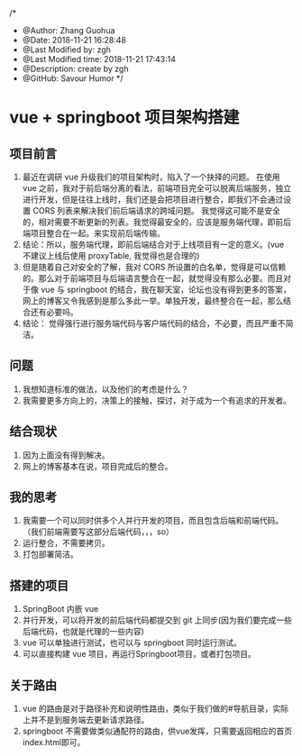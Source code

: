 /*
* @Author: Zhang Guohua
* @Date:   2018-11-21 16:28:48
* @Last Modified by:   zgh
* @Last Modified time: 2018-11-21 17:43:14
* @Description: create by zgh
* @GitHub: Savour Humor
*/
# vue + springboot 项目架构搭建

## 项目前言
1. 最近在调研 vue 升级我们的项目架构时，陷入了一个抉择的问题。 在使用 vue 之前，我对于前后端分离的看法，前端项目完全可以脱离后端服务，独立进行开发，但是往往上线时，我们还是会把项目进行整合，即我们不会通过设置 CORS 列表来解决我们前后端请求的跨域问题。 我觉得这可能不是安全的，相对需要不断更新的列表。我觉得最安全的，应该是服务端代理，即前后端项目整合在一起。来实现前后端传输。
2. 结论：所以，服务端代理，即前后端结合对于上线项目有一定的意义。(vue 不建议上线后使用 proxyTable, 我觉得也是合理的)
2. 但是随着自己对安全的了解，我对 CORS 所设置的白名单，觉得是可以信赖的。那么对于前端项目与后端语言整合在一起，就觉得没有那么必要。而且对于像 vue 与 springboot 的结合，我在聊天室，论坛也没有得到更多的答案，网上的博客又令我感到是那么多此一举。单独开发，最终整合在一起，那么结合还有必要吗。
3. 结论： 觉得强行进行服务端代码与客户端代码的结合，不必要，而且严重不简洁。

## 问题
1. 我想知道标准的做法，以及他们的考虑是什么？
2. 我需要更多方向上的，决策上的接触，探讨，对于成为一个有追求的开发者。


## 结合现状
1. 因为上面没有得到解决。
2. 网上的博客基本在说，项目完成后的整合。

## 我的思考
1. 我需要一个可以同时供多个人并行开发的项目，而且包含后端和前端代码。（我们前端需要写这部分后端代码，，，so）
2. 运行整合，不需要拷贝。
3. 打包部署简洁。


## 搭建的项目
1. SpringBoot 内嵌 vue
2. 并行开发，可以将开发的前后端代码都提交到 git 上同步(因为我们要完成一些后端代码，也就是代理的一些内容)
3. vue 可以单独进行测试，也可以与 springboot 同时运行测试。
4. 可以直接构建 vue 项目，再运行Springboot项目，或者打包项目。   

## 关于路由
1. vue 的路由是对于路径补充和说明性路由，类似于我们做的#导航目录，实际上并不是到服务端去更新请求路径。
2. springboot 不需要做类似通配符的路由，供vue发挥，只需要返回相应的首页index.html即可。
